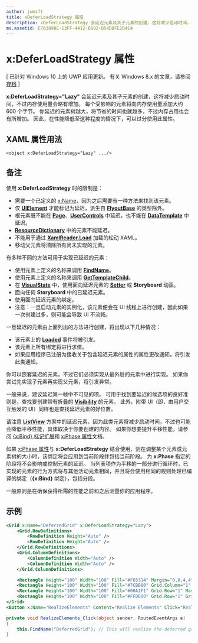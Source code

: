 ```yaml
---
author: jwmsft
title: xDeferLoadStrategy 属性
description: xDeferLoadStrategy 会延迟元素及其子元素的创建，这将减少启动时间，不过内存使用量会略有增加。 每个受影响的元素将向内存使用量添加大约 600 个字节。
ms.assetid: E763898E-13FF-4412-B502-B54DBFE2D4E4
---
```


# x&#58;DeferLoadStrategy 属性

\[ 已针对 Windows 10 上的 UWP 应用更新。 有关 Windows 8.x 的文章，请参阅[存档](http://go.microsoft.com/fwlink/p/?linkid=619132) \]

**x:DeferLoadStrategy="Lazy"** 会延迟元素及其子元素的创建，这将减少启动时间，不过内存使用量会略有增加。 每个受影响的元素将向内存使用量添加大约 600 个字节。 你延迟的元素树越大，将节省的时间也就越多，不过内存占用也会有所增加。 因此，在性能降低至这种程度的情况下，可以过分使用此属性。

## XAML 属性用法

``` syntax
<object x:DeferLoadStrategy="Lazy" .../>
```

## 备注

使用 **x:DeferLoadStrategy** 时的限制是：

-   需要一个已定义的 [x:Name](x-name-attribute.md)，因为之后需要有一种方法来找到该元素。
-   仅 [**UIElement**](https://msdn.microsoft.com/library/windows/apps/br208911) 才能标记为延迟，派生自 [**FlyoutBase**](https://msdn.microsoft.com/library/windows/apps/dn279249) 的类型除外。
-   根元素既不能在 [**Page**](https://msdn.microsoft.com/en-us/library/windows/apps/windows.ui.xaml.controls.page)、[**UserControls**](https://msdn.microsoft.com/en-us/library/windows/apps/windows.ui.xaml.controls.usercontrol) 中延迟，也不能在 [**DataTemplate**](https://msdn.microsoft.com/library/windows/apps/br242348) 中延迟。
-   [
            **ResourceDictionary**](https://msdn.microsoft.com/library/windows/apps/br208794) 中的元素不能延迟。
-   不能用于通过 [**XamlReader.Load**](https://msdn.microsoft.com/library/windows/apps/br228048) 加载的松动 XAML。
-   移动父元素将清除所有尚未实现的元素。

有多种不同的方法可用于实现已延迟的元素：

-   使用元素上定义的名称来调用 [**FindName**](https://msdn.microsoft.com/library/windows/apps/br208715)。
-   使用元素上定义的名称来调用 [**GetTemplateChild**](https://msdn.microsoft.com/library/windows/apps/br209416)。
-   在 [**VisualState**](https://msdn.microsoft.com/library/windows/apps/br209007) 中，使用面向延迟元素的 [**Setter**](https://msdn.microsoft.com/library/windows/apps/br208817) 或 **Storyboard** 动画。
-   面向任何 **Storyboard** 中的已延迟元素。
-   使用面向延迟元素的绑定。
-   注意：一旦启动元素的实例化，该元素便会在 UI 线程上进行创建，因此如果一次创建过多，则可能会导致 UI 不流畅。

一旦延迟的元素由上面列出的方法进行创建，将出现以下几种情况：

-   该元素上的 [**Loaded**](https://msdn.microsoft.com/library/windows/apps/br208723) 事件将被引发。
-   该元素上所有绑定将进行求值。
-   如果应用程序已注册为接收关于包含延迟元素的属性的属性更改通知，将引发此类通知。

你可以嵌套延迟的元素，不过它们必须实现从最外层的元素中进行实现。  如果你尝试先实现子元素再实现父元素，将引发异常。

一般来说，建议延迟第一帧中不可见的项。  可用于找到要延迟的候选项的良好准则是，查找要创建带有折叠的 [**Visibility**](https://msdn.microsoft.com/library/windows/apps/br208992) 的元素。  此外，附带 UI（即，由用户交互触发的 UI）同样也是查找延迟元素的好位置。  

请注意 [**ListView**](https://msdn.microsoft.com/library/windows/apps/br242878) 方案中的延迟元素，因为此类元素将减少启动时间，不过也可能会降低平移性能，具体取决于你要创建的内容。  如果你想要提升平移性能，请参阅 [{x:Bind} 标记扩展](x-bind-markup-extension.md)和 [x:Phase 属性](x-phase-attribute.md)文档。

如果 [x:Phase 属性](x-phase-attribute.md)与 **x:DeferLoadStrategy** 结合使用，则在调整某个元素或元素树的大小时，该绑定将会应用到当前阶段并包括当前阶段。 为 **x:Phase** 指定的阶段将不会影响或控制元素的延迟。 当列表项作为平移的一部分进行循环时，已实现的元素的行为方式将与其他活动元素相同，并且将会使用相同的规则处理已编译的绑定（**{x:Bind}** 绑定），包括分段。

一般原则是在确保获得所需的性能之前和之后测量你的应用程序。

## 示例

```xml
<Grid x:Name="DeferredGrid" x:DeferLoadStrategy="Lazy">
    <Grid.RowDefinitions>
        <RowDefinition Height="Auto" />
        <RowDefinition Height="Auto" />
    </Grid.RowDefinitions>
    <Grid.ColumnDefinitions>
        <ColumnDefinition Width="Auto" />
        <ColumnDefinition Width="Auto" />
    </Grid.ColumnDefinitions>

    <Rectangle Height="100" Width="100" Fill="#F65314" Margin="0,0,4,4" />
    <Rectangle Height="100" Width="100" Fill="#7CBB00" Grid.Column="1" Margin="4,0,0,4" />
    <Rectangle Height="100" Width="100" Fill="#00A1F1" Grid.Row="1" Margin="0,4,4,0" />
    <Rectangle Height="100" Width="100" Fill="#FFBB00" Grid.Row="1" Grid.Column="1" Margin="4,4,0,0" />
</Grid>
<Button x:Name="RealizeElements" Content="Realize Elements" Click="RealizeElements_Click"/>
```

```csharp
private void RealizeElements_Click(object sender, RoutedEventArgs e)
{
    this.FindName("DeferredGrid"); // This will realize the deferred grid
}
```



<!--HONumber=May16_HO2-->


